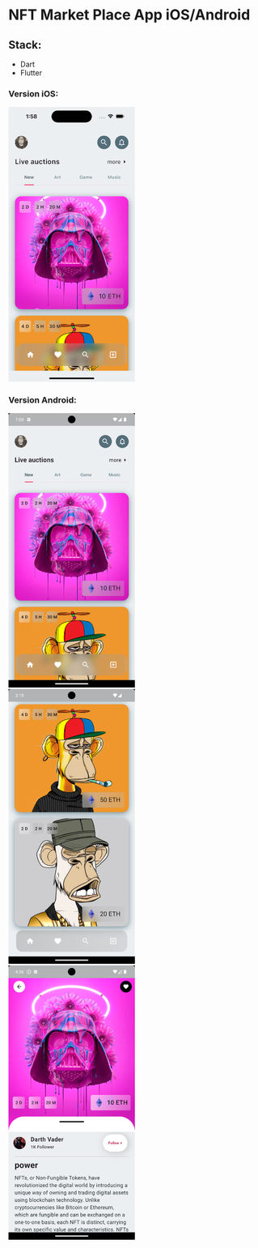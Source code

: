 # NFT Market Place App iOS/Android

## Stack:

- Dart
- Flutter

### Version iOS:

<img src="lib/assets/homeios.png" alt="home ios" width="250"> 

### Version Android:

<img src="lib/assets/homeandroid.png" alt="home android" width="250"> &nbsp; &nbsp; &nbsp; <img src="lib/assets/homeandroid2.png" alt="home android" width="250"> &nbsp; &nbsp; &nbsp; <img src="lib/assets/detailandroid.png" alt="home android" width="250">
